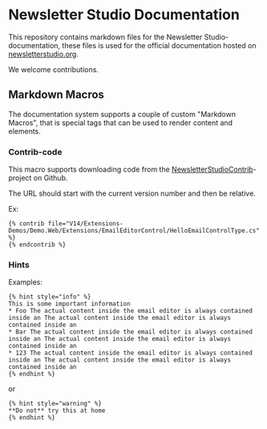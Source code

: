 # Newsletter Studio Documentation

This repository contains markdown files for the Newsletter Studio-documentation, these files is used for the official documentation hosted on [newsletterstudio.org](https://www.newsletterstudio.org).

We welcome contributions.

## Markdown Macros
The documentation system supports a couple of custom "Markdown Macros", that is special tags that can be used to render content and elements.

### Contrib-code
This macro supports downloading code from the [NewsletterStudioContrib](https://github.com/enkelmedia/NewsletterStudioContrib)-project on Github.

The URL should start with the current version number and then be relative.

Ex:

```
{% contrib file="V14/Extensions-Demos/Demo.Web/Extensions/EmailEditorControl/HelloEmailControlType.cs" %}
{% endcontrib %}
```

### Hints

Examples:

```
{% hint style="info" %}
This is some important information
* Foo The actual content inside the email editor is always contained inside an The actual content inside the email editor is always contained inside an
* Bar The actual content inside the email editor is always contained inside an The actual content inside the email editor is always contained inside an
* 123 The actual content inside the email editor is always contained inside an The actual content inside the email editor is always contained inside an
{% endhint %}
```
or 

```
{% hint style="warning" %}
**Do not** try this at home
{% endhint %}
```

